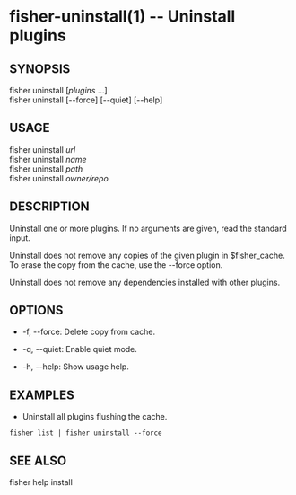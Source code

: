 fisher-uninstall(1) -- Uninstall plugins
========================================

## SYNOPSIS

fisher uninstall [*plugins* ...]<br>
fisher uninstall [--force] [--quiet] [--help]<br>

## USAGE

fisher uninstall *url*<br>
fisher uninstall *name*<br>
fisher uninstall *path* <br>
fisher uninstall *owner/repo*<br>

## DESCRIPTION

Uninstall one or more plugins. If no arguments are given, read the standard input.

Uninstall does not remove any copies of the given plugin in $fisher_cache. To erase the copy from the cache, use the --force option.

Uninstall does not remove any dependencies installed with other plugins.

## OPTIONS

* -f, --force:
    Delete copy from cache.

* -q, --quiet:
    Enable quiet mode.

* -h, --help:
    Show usage help.

## EXAMPLES

* Uninstall all plugins flushing the cache.

```fish
fisher list | fisher uninstall --force
```

## SEE ALSO

fisher help install<br>
